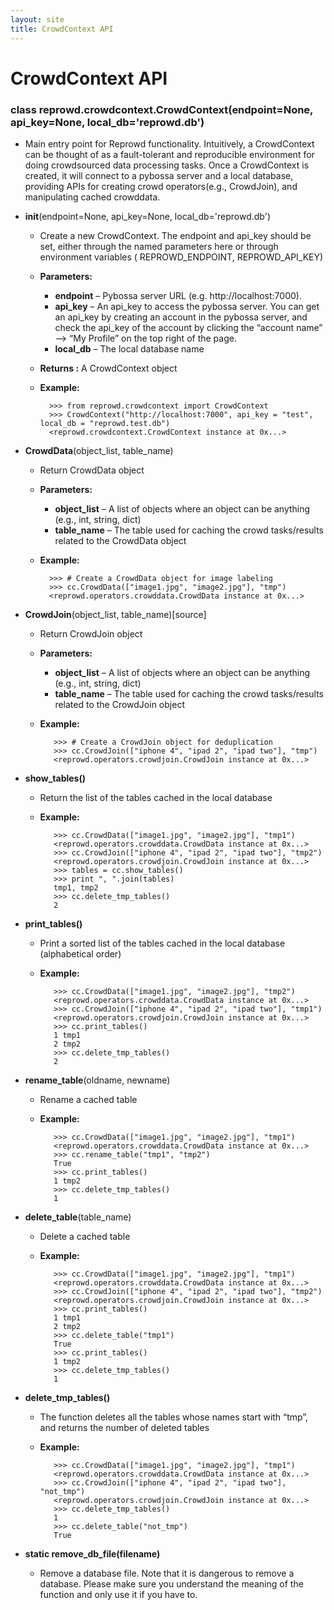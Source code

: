 ```yaml
---
layout: site
title: CrowdContext API
---
```

# CrowdContext API

### class reprowd.crowdcontext.CrowdContext(endpoint=None, api_key=None, local_db='reprowd.db')

* Main entry point for Reprowd functionality. Intuitively, a CrowdContext can be thought of as a fault-tolerant and reproducible environment for doing crowdsourced data processing tasks. Once a CrowdContext is created, it will connect to a pybossa server and a local database, providing APIs for creating crowd operators(e.g., CrowdJoin), and manipulating cached crowddata.

* **__init__**(endpoint=None, api_key=None, local_db='reprowd.db')
    * Create a new CrowdContext. The endpoint and api_key should be set, either through the named parameters here or through environment variables ( REPROWD_ENDPOINT, REPROWD_API_KEY)
    * **Parameters:**
      * **endpoint** – Pybossa server URL (e.g. http://localhost:7000).
      * **api_key** – An api_key to access the pybossa server. You can get an api_key by creating an account in the pybossa server, and check the api_key of the account by clicking the “account name” –> “My Profile” on the top right of the page.
      * **local_db** – The local database name
    * **Returns :** A CrowdContext object
    * **Example:**

	        >>> from reprowd.crowdcontext import CrowdContext
	        >>> CrowdContext("http://localhost:7000", api_key = "test", local_db = "reprowd.test.db")  
	        <reprowd.crowdcontext.CrowdContext instance at 0x...>

* **CrowdData**(object_list, table_name)
    * Return CrowdData object
    * **Parameters:**
      * **object_list** – A list of objects where an object can be anything (e.g., int, string, dict)
      * **table_name** – The table used for caching the crowd tasks/results related to the CrowdData object
    * **Example:**

        	>>> # Create a CrowdData object for image labeling
         	>>> cc.CrowdData(["image1.jpg", "image2.jpg"], "tmp")   
         	<reprowd.operators.crowddata.CrowdData instance at 0x...>

* **CrowdJoin**(object_list, table_name)[source]
    * Return CrowdJoin object
    * **Parameters:**
      * **object_list** – A list of objects where an object can be anything (e.g., int, string, dict)
      * **table_name** – The table used for caching the crowd tasks/results related to the CrowdJoin object
    * **Example:**

	         >>> # Create a CrowdJoin object for deduplication
	         >>> cc.CrowdJoin(["iphone 4", "ipad 2", "ipad two"], "tmp")
	         <reprowd.operators.crowdjoin.CrowdJoin instance at 0x...>

* **show_tables()**
    * Return the list of the tables cached in the local database
    * **Example:**

	         >>> cc.CrowdData(["image1.jpg", "image2.jpg"], "tmp1")
	         <reprowd.operators.crowddata.CrowdData instance at 0x...>
	         >>> cc.CrowdJoin(["iphone 4", "ipad 2", "ipad two"], "tmp2")
	         <reprowd.operators.crowdjoin.CrowdJoin instance at 0x...>
	         >>> tables = cc.show_tables()
	         >>> print ", ".join(tables)
	         tmp1, tmp2
	         >>> cc.delete_tmp_tables()
	         2

* **print_tables()**
    * Print a sorted list of the tables cached in the local database (alphabetical order)
    * **Example:**

	         >>> cc.CrowdData(["image1.jpg", "image2.jpg"], "tmp2")
	         <reprowd.operators.crowddata.CrowdData instance at 0x...>
	         >>> cc.CrowdJoin(["iphone 4", "ipad 2", "ipad two"], "tmp1")
	         <reprowd.operators.crowdjoin.CrowdJoin instance at 0x...>
	         >>> cc.print_tables()
	         1 tmp1
	         2 tmp2
	         >>> cc.delete_tmp_tables()
	         2

* **rename_table**(oldname, newname)
    * Rename a cached table
    * **Example:**

	         >>> cc.CrowdData(["image1.jpg", "image2.jpg"], "tmp1")
	         <reprowd.operators.crowddata.CrowdData instance at 0x...>
	         >>> cc.rename_table("tmp1", "tmp2")
	         True
	         >>> cc.print_tables()
	         1 tmp2
	         >>> cc.delete_tmp_tables()
	         1

* **delete_table**(table_name)
    * Delete a cached table
    * **Example:**

	         >>> cc.CrowdData(["image1.jpg", "image2.jpg"], "tmp1")
	         <reprowd.operators.crowddata.CrowdData instance at 0x...>
	         >>> cc.CrowdJoin(["iphone 4", "ipad 2", "ipad two"], "tmp2")
	         <reprowd.operators.crowdjoin.CrowdJoin instance at 0x...>
	         >>> cc.print_tables()
	         1 tmp1
	         2 tmp2
	         >>> cc.delete_table("tmp1")
	         True
	         >>> cc.print_tables()
	         1 tmp2
	         >>> cc.delete_tmp_tables()
	         1

* **delete_tmp_tables()**
    * The function deletes all the tables whose names start with “tmp”, and returns the number of deleted tables
    * **Example:**

	         >>> cc.CrowdData(["image1.jpg", "image2.jpg"], "tmp1")
	         <reprowd.operators.crowddata.CrowdData instance at 0x...>
	         >>> cc.CrowdJoin(["iphone 4", "ipad 2", "ipad two"], "not_tmp")
	         <reprowd.operators.crowdjoin.CrowdJoin instance at 0x...>
	         >>> cc.delete_tmp_tables()
	         1
	         >>> cc.delete_table("not_tmp")
	         True

* **static remove_db_file(filename)**
    * Remove a database file. Note that it is dangerous to remove a database. Please make sure you understand the meaning of the function and only use it if you have to.

